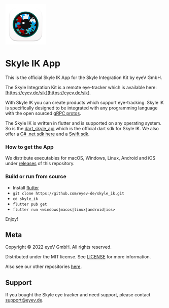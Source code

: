 <img src="assets/Skyle_X_App_Icon_Nice.svg" width="128"/>

# Skyle IK App

This is the official Skyle IK App for the Skyle Integration Kit by eyeV GmbH.

The Skyle Integration Kit is a remote eye-tracker which is available here: [https://eyev.de/sik](https://eyev.de/sik).

With Skyle IK you can create products which support eye-tracking. Skyle IK is specifically designed to be integrated with any programming language with the open sourced [gRPC protos](https://github.com/eyev-de/Skyle.proto).

The Skyle IK is written in flutter and is supported on any operating system. So is the [dart_skyle_api](https://github.com/eyev-de/dart_skyle_api) which is the official dart sdk for Skyle IK. We also offer a [C# .net sdk here](https://github.com/eyev-de/SkyleAPI.NET) and a [Swift sdk](https://github.com/eyev-de/skyle-swift-sdk).


### How to get the App

We distribute executables for macOS, Windows, Linux, Android and iOS under [releases](https://github.com/eyev-de/skyle_ik/releases) of this repository.

### Build or run from source

* Install [flutter](https://docs.flutter.dev/get-started/install)
* `git clone https://github.com/eyev-de/skyle_ik.git`
* `cd skyle_ik`
* `flutter pub get`
* `flutter run <windows|macos|linux|android|ios>`

Enjoy!

## Meta

Copyright © 2022 eyeV GmbH. All rights reserved.

Distributed under the MIT license. See [LICENSE](LICENSE) for more information.

Also see our other repositories [here](https://github.com/eyev-de).

## Support

If you bought the Skyle eye tracker and need support, please contact support@eyev.de.